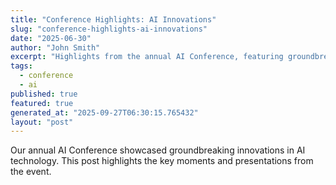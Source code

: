 ```yaml
---
title: "Conference Highlights: AI Innovations"
slug: "conference-highlights-ai-innovations"
date: "2025-06-30"
author: "John Smith"
excerpt: "Highlights from the annual AI Conference, featuring groundbreaking innovations."
tags:
  - conference
  - ai
published: true
featured: true
generated_at: "2025-09-27T06:30:15.765432"
layout: "post"
---
```


Our annual AI Conference showcased groundbreaking innovations in AI technology. This post highlights the key moments and presentations from the event.